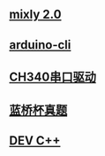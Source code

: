 ## [mixly 2.0](http://www.cele-tech.com:5000/sharing/m949pbl1c)

## [arduino-cli](http://www.cele-tech.com:5000/sharing/F0KFnTL4j)

## [CH340串口驱动](http://www.cele-tech.com:5000/sharing/ehKwQro7V)

## [蓝桥杯真题](http://www.cele-tech.com:5000/sharing/ZA05Nnp39)

## [DEV C++](https://sw.pcmgr.qq.com/e87d75a7bb75e53082608ef40941973c/66b81f5d/spcmgr/download/Dev-Cpp_5.11_TDM-GCC_4.9.2_Setup.exe)

